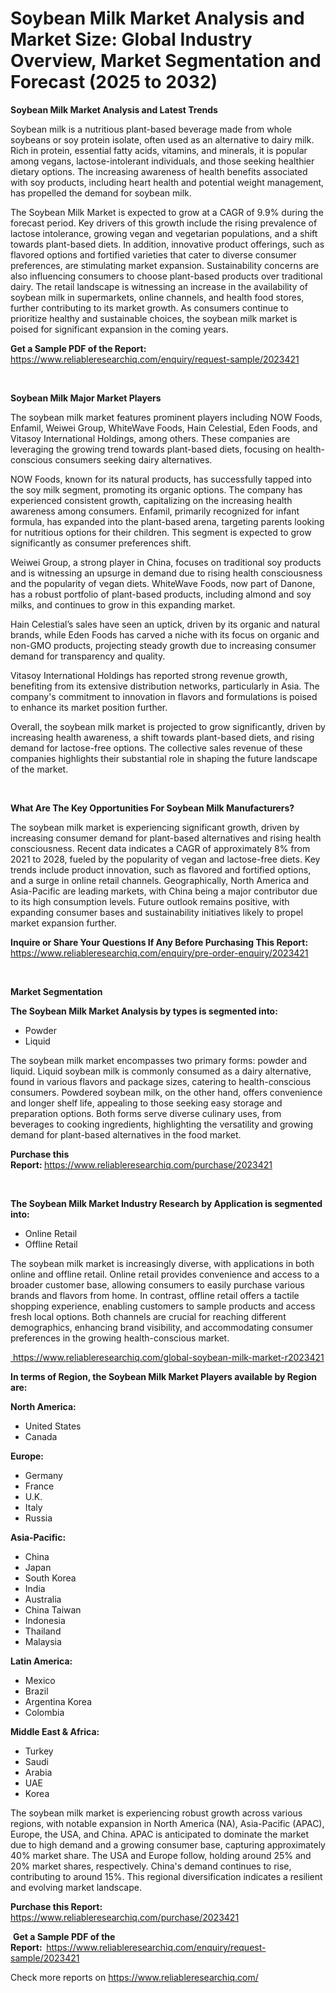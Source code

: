 <p><h1>Soybean Milk Market Analysis and Market Size: Global Industry Overview, Market Segmentation and Forecast (2025 to 2032)</h1></p><p><strong>Soybean Milk Market Analysis and Latest Trends</strong></p>
<p><p>Soybean milk is a nutritious plant-based beverage made from whole soybeans or soy protein isolate, often used as an alternative to dairy milk. Rich in protein, essential fatty acids, vitamins, and minerals, it is popular among vegans, lactose-intolerant individuals, and those seeking healthier dietary options. The increasing awareness of health benefits associated with soy products, including heart health and potential weight management, has propelled the demand for soybean milk.</p><p>The Soybean Milk Market is expected to grow at a CAGR of 9.9% during the forecast period. Key drivers of this growth include the rising prevalence of lactose intolerance, growing vegan and vegetarian populations, and a shift towards plant-based diets. In addition, innovative product offerings, such as flavored options and fortified varieties that cater to diverse consumer preferences, are stimulating market expansion. Sustainability concerns are also influencing consumers to choose plant-based products over traditional dairy. The retail landscape is witnessing an increase in the availability of soybean milk in supermarkets, online channels, and health food stores, further contributing to its market growth. As consumers continue to prioritize healthy and sustainable choices, the soybean milk market is poised for significant expansion in the coming years.</p></p>
<p><strong>Get a Sample PDF of the Report:&nbsp;</strong> <a href="https://www.reliableresearchiq.com/enquiry/request-sample/2023421?utm_campaign=2232&utm_medium=2&utm_source=Github&utm_content=ia&utm_term=15022025&utm_id=soybean-milk">https://www.reliableresearchiq.com/enquiry/request-sample/2023421</a></p>
<p>&nbsp;</p>
<p><strong>Soybean Milk Major Market Players</strong></p>
<p><p>The soybean milk market features prominent players including NOW Foods, Enfamil, Weiwei Group, WhiteWave Foods, Hain Celestial, Eden Foods, and Vitasoy International Holdings, among others. These companies are leveraging the growing trend towards plant-based diets, focusing on health-conscious consumers seeking dairy alternatives.</p><p>NOW Foods, known for its natural products, has successfully tapped into the soy milk segment, promoting its organic options. The company has experienced consistent growth, capitalizing on the increasing health awareness among consumers. Enfamil, primarily recognized for infant formula, has expanded into the plant-based arena, targeting parents looking for nutritious options for their children. This segment is expected to grow significantly as consumer preferences shift.</p><p>Weiwei Group, a strong player in China, focuses on traditional soy products and is witnessing an upsurge in demand due to rising health consciousness and the popularity of vegan diets. WhiteWave Foods, now part of Danone, has a robust portfolio of plant-based products, including almond and soy milks, and continues to grow in this expanding market.</p><p>Hain Celestial’s sales have seen an uptick, driven by its organic and natural brands, while Eden Foods has carved a niche with its focus on organic and non-GMO products, projecting steady growth due to increasing consumer demand for transparency and quality.</p><p>Vitasoy International Holdings has reported strong revenue growth, benefiting from its extensive distribution networks, particularly in Asia. The company's commitment to innovation in flavors and formulations is poised to enhance its market position further.</p><p>Overall, the soybean milk market is projected to grow significantly, driven by increasing health awareness, a shift towards plant-based diets, and rising demand for lactose-free options. The collective sales revenue of these companies highlights their substantial role in shaping the future landscape of the market.</p></p>
<p>&nbsp;</p>
<p><strong>What Are The Key Opportunities For Soybean Milk Manufacturers?</strong></p>
<p><p>The soybean milk market is experiencing significant growth, driven by increasing consumer demand for plant-based alternatives and rising health consciousness. Recent data indicates a CAGR of approximately 8% from 2021 to 2028, fueled by the popularity of vegan and lactose-free diets. Key trends include product innovation, such as flavored and fortified options, and a surge in online retail channels. Geographically, North America and Asia-Pacific are leading markets, with China being a major contributor due to its high consumption levels. Future outlook remains positive, with expanding consumer bases and sustainability initiatives likely to propel market expansion further.</p></p>
<p><strong>Inquire or Share Your Questions If Any Before Purchasing This Report:</strong> <a href="https://www.reliableresearchiq.com/enquiry/pre-order-enquiry/2023421?utm_campaign=2232&utm_medium=2&utm_source=Github&utm_content=ia&utm_term=15022025&utm_id=soybean-milk">https://www.reliableresearchiq.com/enquiry/pre-order-enquiry/2023421</a></p>
<p>&nbsp;</p>
<p><strong>Market Segmentation</strong></p>
<p><strong>The Soybean Milk Market Analysis by types is segmented into:</strong></p>
<p><ul><li>Powder</li><li>Liquid</li></ul></p>
<p><p>The soybean milk market encompasses two primary forms: powder and liquid. Liquid soybean milk is commonly consumed as a dairy alternative, found in various flavors and package sizes, catering to health-conscious consumers. Powdered soybean milk, on the other hand, offers convenience and longer shelf life, appealing to those seeking easy storage and preparation options. Both forms serve diverse culinary uses, from beverages to cooking ingredients, highlighting the versatility and growing demand for plant-based alternatives in the food market.</p></p>
<p><strong>Purchase this Report:&nbsp;</strong><a href="https://www.reliableresearchiq.com/purchase/2023421?utm_campaign=2232&utm_medium=2&utm_source=Github&utm_content=ia&utm_term=15022025&utm_id=soybean-milk">https://www.reliableresearchiq.com/purchase/2023421</a></p>
<p>&nbsp;</p>
<p><strong>The Soybean Milk Market Industry Research by Application is segmented into:</strong></p>
<p><ul><li>Online Retail</li><li>Offline Retail</li></ul></p>
<p><p>The soybean milk market is increasingly diverse, with applications in both online and offline retail. Online retail provides convenience and access to a broader customer base, allowing consumers to easily purchase various brands and flavors from home. In contrast, offline retail offers a tactile shopping experience, enabling customers to sample products and access fresh local options. Both channels are crucial for reaching different demographics, enhancing brand visibility, and accommodating consumer preferences in the growing health-conscious market.</p></p>
<p><a href="https://www.reliableresearchiq.com/global-soybean-milk-market-r2023421?utm_campaign=2232&utm_medium=2&utm_source=Github&utm_content=ia&utm_term=15022025&utm_id=soybean-milk">&nbsp;https://www.reliableresearchiq.com/global-soybean-milk-market-r2023421</a></p>
<p><strong>In terms of Region, the Soybean Milk Market Players available by Region are:</strong></p>
<p>
    <p> <strong> North America: </strong>
        <ul>
            <li>United States</li>
            <li>Canada</li>
        </ul>
        </p> 
    <p> <strong> Europe: </strong>
        <ul>
            <li>Germany</li>
            <li>France</li>
            <li>U.K.</li>
            <li>Italy</li>
            <li>Russia</li>
        </ul>
        </p> 
    <p> <strong> Asia-Pacific: </strong>
        <ul>
            <li>China</li>
            <li>Japan</li>
            <li>South Korea</li>
            <li>India</li>
            <li>Australia</li>
            <li>China Taiwan</li>
            <li>Indonesia</li>
            <li>Thailand</li>
            <li>Malaysia</li>
        </ul>
        </p> 
    <p> <strong> Latin America: </strong>
        <ul>
            <li>Mexico</li>
            <li>Brazil</li>
            <li>Argentina Korea</li>
            <li>Colombia</li>
        </ul>
        </p> 
    <p> <strong> Middle East & Africa: </strong>
        <ul>
            <li>Turkey</li>
            <li>Saudi</li>
            <li>Arabia</li>
            <li>UAE</li>
            <li>Korea</li>
        </ul>
    </p>
    </p>
<p><p>The soybean milk market is experiencing robust growth across various regions, with notable expansion in North America (NA), Asia-Pacific (APAC), Europe, the USA, and China. APAC is anticipated to dominate the market due to high demand and a growing consumer base, capturing approximately 40% market share. The USA and Europe follow, holding around 25% and 20% market shares, respectively. China's demand continues to rise, contributing to around 15%. This regional diversification indicates a resilient and evolving market landscape.</p></p>
<p><strong>Purchase this Report: </strong><a href="https://www.reliableresearchiq.com/purchase/2023421?utm_campaign=2232&utm_medium=2&utm_source=Github&utm_content=ia&utm_term=15022025&utm_id=soybean-milk">https://www.reliableresearchiq.com/purchase/2023421</a></p>
<p>&nbsp;<strong>Get a Sample PDF of the Report:&nbsp;&nbsp;</strong><a href="https://www.reliableresearchiq.com/enquiry/request-sample/2023421?utm_campaign=2232&utm_medium=2&utm_source=Github&utm_content=ia&utm_term=15022025&utm_id=soybean-milk">https://www.reliableresearchiq.com/enquiry/request-sample/2023421</a></p>
<p><strong></strong></p>
<p>Check more reports on <a href="https://www.reliableresearchiq.com/?utm_campaign=2232&utm_medium=2&utm_source=Github&utm_content=ia&utm_term=15022025&utm_id=soybean-milk">https://www.reliableresearchiq.com/</a></p>